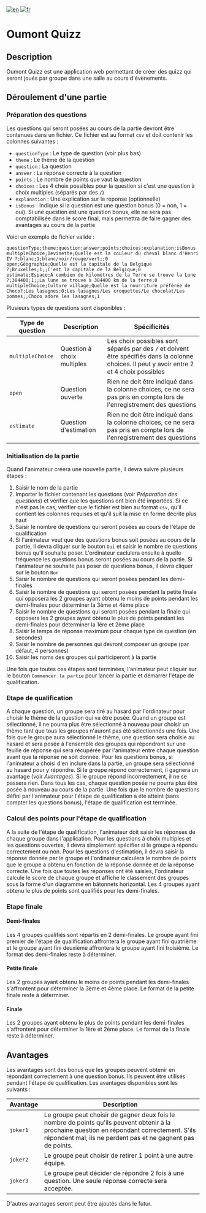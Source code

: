 [![en](https://img.shields.io/badge/language-english-red)](./README.md)
[![fr](https://img.shields.io/badge/langue-français-brightgreen)](./README.fr.md)

# Oumont Quizz

## Description

Oumont Quizz est une application web permettant de créer des quizz qui seront joués par groupe dans une salle au cours d'évènements.

## Déroulement d'une partie

### Préparation des questions

Les questions qui seront posées au cours de la partie devront être contenues dans un fichier. Ce fichier est au format `csv` et doit contenir les colonnes suivantes :

- `questionType` : Le type de question (voir plus bas)
- `theme` : Le thème de la question
- `question` : La question
- `answer` : La réponse correcte à la question
- `points` : Le nombre de points que vaut la question
- `choices` : Les 4 choix possibles pour la question si c'est une question à choix multiples (séparés par des `/`)
- `explanation` : Une explication sur la réponse (optionnelle)
- `isBonus` : Indique si la question est une question bonus (0 = non, 1 = oui). Si une question est une question bonus, elle ne sera pas comptabilisée dans le score final, mais permettra de faire gagner des avantages au cours de la partie

Voici un exemple de fichier valide :

```csv
questionType;theme;question;answer;points;choices;explanation;isBonus
multipleChoice;Devinette;Quelle est la couleur du cheval blanc d'Henri IV ?;blanc;1;blanc/noir/rouge/vert;;0
open;Géographie;Quelle est la capitale de la Belgique ?;Bruxelles;1;;C'est la capitale de la Belgique;0
estimate;Espace;A combien de kilomètres de la Terre se trouve la Lune ?;384400;1;;La lune se trouve à 384400 km de la terre;0
multipleChoice;Culture village;Quelle est la nourriture préférée de Choco?;Les lasagnes;0;Les lasagnes/Les croquettes/Le chocolat/Les pommes;;Choco adore les lasagnes;1
```

Plusieurs types de questions sont disponibles :

| Type de question | Description                | Spécificités                                                                                                                                 |
| ---------------- | -------------------------- | -------------------------------------------------------------------------------------------------------------------------------------------- |
| `multipleChoice` | Question à choix multiples | Les choix possibles sont séparés par des `/` et doivent être spécifiés dans la colonne choices. Il peut y avoir entre 2 et 4 choix possibles |
| `open`           | Question ouverte           | Rien ne doit être indiqué dans la colonne choices, ce ne sera pas pris en compte lors de l'enregistrement des questions                      |
| `estimate`       | Question d'estimation      | Rien ne doit être indiqué dans la colonne choices, ce ne sera pas pris en compte lors de l'enregistrement des questions                      |

### Initialisation de la partie

Quand l'animateur créera une nouvelle partie, il devra suivre plusieurs étapes :

1. Saisir le nom de la partie
2. Importer le fichier contenant les questions (voir _Préparation des questions_) et vérifier que les questions ont bien été importées. Si ce n'est pas le cas, vérifier que le fichier est bien au format `csv`, qu'il contient les colonnes requises et qu'il suit la mise en forme décrite plus haut
3. Saisir le nombre de questions qui seront posées au cours de l'étape de qualification
4. Si l'animateur veut que des questions bonus soit posées au cours de la partie, il devra cliquer sur le bouton `Oui` et saisir le nombre de questions bonus qu'il souhaite poser. L'ordinateur caclulera ensuite à quelle fréquence les questions bonus seront posées au cours de la partie. Si l'animateur ne souhaite pas poser de questions bonus, il devra cliquer sur le bouton `Non`
5. Saisir le nombre de questions qui seront posées pendant les demi-finales
6. Saisir le nombre de questions qui seront posées pendant la petite finale qui opposera les 2 groupes ayant obtenu le moins de points pendant les demi-finales pour déterminer la 3ème et 4ème place
7. Saisir le nombre de questions qui seront posées pendant la finale qui opposera les 2 groupes ayant obtenu le plus de points pendant les demi-finales pour déterminer la 1ère et 2ème place
8. Saisir le temps de réponse maximum pour chaque type de question (en secondes)
9. Saisir le nombre de personnes qui devront composer un groupe (par défaut, 4 personnes)
10. Saisir les noms des groupes qui participeront à la partie

Une fois que toutes ces étapes sont terminées, l'animateur peut cliquer sur le bouton `Commencer la partie` pour lancer la partie et démarrer l'étape de qualification.

### Etape de qualification

A chaque question, un groupe sera tiré au hasard par l'ordinateur pour choisir le thème de la question qui va être posée. Quand un groupe est sélectionné, il ne pourra plus être sélectionné à nouveau pour choisir un thème tant que tous les groupes n'auront pas été sélectionnés une fois.
Une fois que le groupe aura sélectionné le thème, une question sera choisie au hasard et sera posée à l'ensemble des groupes qui répondront sur une feuille de réponse qui sera récupérée par l'animateur entre chaque question avant que la réponse ne soit donnée.
Pour les questions bonus, si l'animateur a choisi d'en inclure dans la partie, un groupe sera sélectionné au hasard pour y répondre. Si le groupe répond correctement, il gagnera un avantage (voir _Avantages_). Si le groupe répond incorrectement, il ne se passera rien.
Dans tous les cas, chaque question posée ne pourra plus être posée à nouveau au cours de la partie.
Une fois que le nombre de questions défini par l'animateur pour l'étape de qualification a été atteint (sans compter les questions bonus), l'étape de qualification est terminée.

### Calcul des points pour l'étape de qualification

A la suite de l'étape de qualification, l'animateur doit saisir les réponses de chaque groupe dans l'application.
Pour les questions à choix multiples et les questions ouvertes, il devra simplement spécifier si le groupe a répondu correctement ou non.
Pour les questions d'estimation, il devra saisir la réponse donnée par le groupe et l'ordinateur calculera le nombre de points que le groupe a obtenu en fonction de la réponse donnée et de la réponse correcte.
Une fois que toutes les réponses ont été saisies, l'ordinateur calcule le score de chaque groupe et affiche le classement des groupes sous la forme d'un diagramme en bâtonnets horizontal.
Les 4 groupes ayant obtenu le plus de points sont qualifiés pour les demi-finales.

### Etape finale

#### Demi-finales

Les 4 groupes qualifiés sont répartis en 2 demi-finales. Le groupe ayant fini premier de l'étape de qualification affrontera le groupe ayant fini quatrième et le groupe ayant fini deuxième affrontera le groupe ayant fini troisième.
Le format des demi-finales reste à déterminer.

#### Petite finale

Les 2 groupes ayant obtenu le moins de points pendant les demi-finales s'affrontent pour déterminer la 3ème et 4ème place.
Le format de la petite finale reste à déterminer.

#### Finale

Les 2 groupes ayant obtenu le plus de points pendant les demi-finales s'affrontent pour déterminer la 1ère et 2ème place.
Le format de la finale reste à déterminer.

## Avantages

Les avantages sont des bonus que les groupes peuvent obtenir en répondant correctement à une question bonus. Ils peuvent être utilisés pendant l'étape de qualification.
Les avantages disponibles sont les suivants :

| Avantage  | Description                                                                                                                                                                                                   |
| --------- | ------------------------------------------------------------------------------------------------------------------------------------------------------------------------------------------------------------- |
| `joker1`  | Le groupe peut choisir de gagner deux fois le nombre de points qu'ils peuvent obtenir à la prochaine question en répondant correctement. S'ils répondent mal, ils ne perdent pas et ne gagnent pas de points. |
| `joker2`  | Le groupe peut choisir de retirer 1 point à une autre équipe.                                                                                                                                                 |
| `joker3`  | Le groupe peut décider de répondre 2 fois à une question. Une seule réponse correcte sera acceptée.                                                                                                           |

D'autres avantages seront peut être ajoutés dans le futur.
